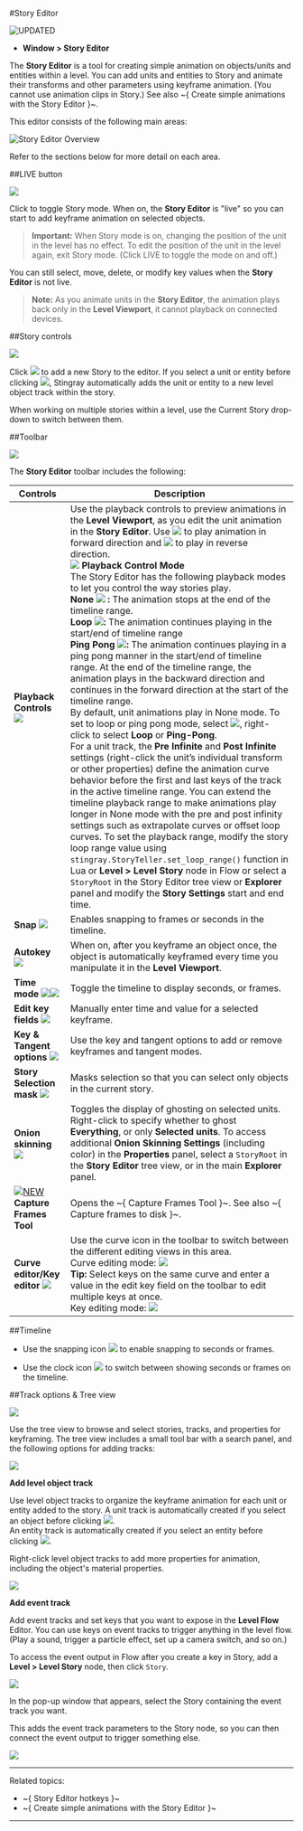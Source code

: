 #Story Editor

![UPDATED](../images/updated.png)

- **Window > Story Editor**

The **Story Editor** is a tool for creating simple animation on objects/units and entities within a level. You can add units and entities to Story and animate their transforms and other parameters using keyframe animation. (You cannot use animation clips in Story.) See also ~{ Create simple animations with the Story Editor }~.

This editor consists of the following main areas:

![Story Editor Overview](../images/comp_story_editor.png)

Refer to the sections below for more detail on each area.

##LIVE button

![](../images/icon_storyEd_LIVE.png)

Click to toggle Story mode. When on, the **Story Editor** is "live" so you can start to add keyframe animation on selected objects.

  > **Important:** When Story mode is on, changing the position of the unit in the level has no effect. To edit the position of the unit in the level again, exit Story mode. (Click LIVE to toggle the mode on and off.)

You can still select, move, delete, or modify key values when the **Story Editor** is not live.

  > **Note:** As you animate units in the **Story Editor**, the animation plays back only in the **Level Viewport**, it cannot playback on connected devices.

##Story controls

![](../images/comp_story_controls.png)

Click ![](../images/icon_storyEd_addNew.png) to add a new Story to the editor. If you select a unit or entity before clicking ![](../images/icon_storyEd_addNew.png), Stingray automatically adds the unit or entity to a new level object track within the story.

When working on multiple stories within a level, use the Current Story drop-down to switch between them.

##Toolbar

![](../images/comp_story_editor_toolbar.png)

The **Story Editor** toolbar includes the following:

| Controls |  Description |
|----------| -------------|
| **Playback Controls** ![](../images/storyEd_playbackCtrls.png) | Use the playback controls to preview animations in the **Level Viewport**, as you edit the unit animation in the **Story Editor**. Use ![](../images/icon_story_forwardPlay.png) to play animation in forward direction and ![](../images/icon_story_reversePlay.png) to play in reverse direction.<br> ![](../images/updated.png)  **Playback Control Mode**<br>The Story Editor has the following playback modes to let you control the way stories play.<br> **None ![](../images/storyEd_loopmode_none.png) :** The animation stops at the end of the timeline range. <br> **Loop ![](../images/storyEd_loopmode.png):**  The animation continues playing in the start/end of timeline range <br>**Ping Pong ![](../images/storyEd_pingmode.png):** The animation continues playing in a ping pong manner in the start/end of timeline range. At the end of the timeline range, the animation plays in the backward direction and continues in the forward direction at the start of the timeline range. <br> By default, unit animations play in None mode. To set to loop or ping pong mode, select ![](../images/storyEd_loopmode_none.png), right-click to select **Loop** or **Ping-Pong**.  <br> For a unit track, the **Pre Infinite** and **Post Infinite** settings (right-click the unit’s individual transform or other properties) define the animation curve behavior before the first and last keys of the track in the active timeline range. You can extend the timeline playback range to make animations play longer in None mode with the pre and post infinity settings such as extrapolate curves or offset loop curves. To set the playback range, modify the story loop range value using `stingray.StoryTeller.set_loop_range()` function in Lua or **Level > Level Story** node in Flow or select a `StoryRoot` in the Story Editor tree view or **Explorer** panel and modify the **Story Settings** start and end time. |
| **Snap** ![](../images/icon_storyEd_snapping.png) | Enables snapping to frames or seconds in the timeline.|
| **Autokey** ![](../images/icon_storyEd_autokey.png) | When on, after you keyframe an object once, the object is automatically keyframed every time you manipulate it in the **Level Viewport**. |
| **Time mode** ![](../images/icon_storyEd_timeMode.png)![](../images/icon_storyEd_timeModeframes.png) | Toggle the timeline to display seconds, or frames. |
| **Edit key fields** ![](../images/storyEd_keyFields.png) | Manually enter time and value for a selected keyframe.|
| **Key & Tangent options** ![](../images/comp_storyEd_keyOptions.png) | Use the key and tangent options to add or remove keyframes and tangent modes. |
| **Story Selection mask** ![](../images/icon_storyEd_selOnlyStory.png) | Masks selection so that you can select only objects in the current story.|
| **Onion skinning** ![](../images/icon_storyEd_onionskin.png) | Toggles the display of ghosting on selected units. Right-click to specify whether to ghost **Everything**, or only **Selected units**. To access additional **Onion Skinning Settings** (including color) in the **Properties** panel, select a `StoryRoot` in the **Story Editor** tree view, or in the main **Explorer** panel. |
| [![NEW](../images/new.png "What else is new in v1.7?")](../release_notes/readme_1.7.html)  **Capture Frames Tool** | Opens the ~{ Capture Frames Tool }~. See also ~{ Capture frames to disk }~. |
| **Curve editor/Key editor** ![](../images/icon_storyEd_wrench.png) | Use the curve icon in the toolbar to switch between the different editing views in this area. <br>Curve editing mode: ![](../images/storyEd_curvePanel.png) <br> **Tip:** Select keys on the same curve and enter a value in the edit key field on the toolbar to edit multiple keys at once. <br> Key editing mode: ![](../images/storyEd_keysPanel.png) |


##Timeline

- Use the snapping icon ![](../images/icon_storyEd_snapping.png) to enable snapping to seconds or frames.

- Use the clock icon ![](../images/icon_storyEd_timeMode.png) to switch between showing seconds or frames on the timeline.


##Track options & Tree view

![](../images/storyEd_treeView.png)

Use the tree view to browse and select stories, tracks, and properties for keyframing. The tree view includes a small tool bar with a search panel, and the following options for adding tracks:

![](../images/comp_storyEd_trackOptions.png)

**Add level object track**

Use level object tracks to organize the keyframe animation for each unit or entity added to the story. A unit track is automatically created if you select an object before clicking ![](../images/icon_storyEd_addNew.png).
<br>
An entity track is automatically created if you select an entity before clicking ![](../images/icon_storyEd_addNew.png).

Right-click level object tracks to add more properties for animation, including the object's material properties.

![](../images/storyEd_addMaterial.png)


**Add event track**

Add event tracks and set keys that you want to expose in the **Level Flow** Editor. You can use keys on event tracks to trigger anything in the level flow. (Play a sound, trigger a particle effect, set up a camera switch, and so on.)

To access the event output in Flow after you create a key in Story, add a **Level > Level Story** node, then click `Story`.

![](../images/level_story_set.png)

In the pop-up window that appears, select the Story containing the event track you want.

This adds the event track parameters to the Story node, so you can then connect the event output to trigger something else.

![](../images/level_story_event.png)

---
Related topics:
-	~{ Story Editor hotkeys }~
-	~{ Create simple animations with the Story Editor }~
---
